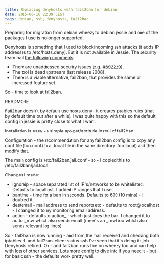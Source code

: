 ```yaml
---
title: Replacing denyhosts with fail2ban for debian
date: 2015-06-16 22:39 CEST
tags: debian, ssh, denyhosts, fail2ban
---
```


Preparing for migration from debian wheezy to debian jessie and one of the packages I use is no longer supported.

Denyhosts is something that I used to block incoming ssh attacks (it adds IP addresses to /etc/hosts.deny). But it is not available in Jessie. The security team had [the following comments](https://bugs.debian.org/cgi-bin/bugreport.cgi?bug=732712):

* There are unaddressed security issues (e.g. [#692229](https://bugs.debian.org/cgi-bin/bugreport.cgi?bug=692229)).
* The tool is dead upstream (last release 2008).
* There is a viable alternative, fail2ban, that provides the same or increased feature set.

So - time to look at fail2ban.

READMORE

Fail2ban doesn't by default use hosts.deny - it creates iptables rules (that by default time out after a while). I was quite happy with this so the default config in jessie is pretty close to what I want.

Installation is easy - a simple apt-get/aptitude install of fail2ban.

Configuration - the recommendation for any fail2ban config is to copy any conf file (foo.conf) to a .local file in the same directory (foo.local) and then modify that.

The main config is /etc/fail2ban/jail.conf - so - I copied this to /etc/fail2ban/jail.local

Changes I made:

* ignoreip - space separated list of IP's/networks to be whitelisted. Defaults to localhost. I added IP ranges that I use.
* bantime - time for a ban in seconds. Defaults to 600 (10 mins) - I doubled it.
* destemail - mail address to send reports etc - defaults to root@localhost - I changed it to my monitoring email address.
* action - defaults to action_ - which just does the ban. I changed it to action_mw which also sends email (there's an _mwl too which also sends relevant log lines)

So - fail2ban is now running - and from the mail received and checking both iptables -L and fail2ban-client status ssh I've seen that it's doing its job. Denyhosts retired. Oh - and fail2ban runs fine on wheezy too and can help with lots of other services. Lots more config to dive into if you need it - but for basic ssh - the defaults work pretty well.